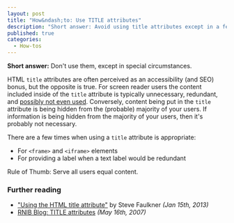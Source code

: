 ```yaml
---
layout: post
title: "How&ndash;to: Use TITLE attributes"
description: "Short answer: Avoid using title attributes except in a few special circumstances."
published: true
categories:
  - How-tos
---
```

**Short answer:** Don't use them, except in special circumstances.
  
HTML `title` attributes are often perceived as an accessibility (and SEO) bonus, but the opposite is true. For screen reader users the content included inside of the `title` attribute is typically unnecessary, redundant, and [possibly not even used](http://www.rnib.org.uk/professionals/webaccessibility/wacblog/Lists/Posts/Post.aspx?id=38). Conversely, content being put in the `title` attribute is being hidden from the (probable) majority of your users. If information is being hidden from the majority of your users, then it's probably not necessary.

There are a few times when using a `title` attribute is appropriate:

- For `<frame>` and `<iframe>` elements
- For providing a label when a text label would be redundant

Rule of Thumb: Serve all users equal content.

### Further reading
- ["Using the HTML title attribute"](http://www.paciellogroup.com/blog/2013/01/using-the-html-title-attribute-updated/) by Steve Faulkner _(Jan 15th, 2013)_
- [RNIB Blog: TITLE attributes](http://www.rnib.org.uk/professionals/webaccessibility/wacblog/Lists/Posts/Post.aspx?id=38) _(May 16th, 2007)_
